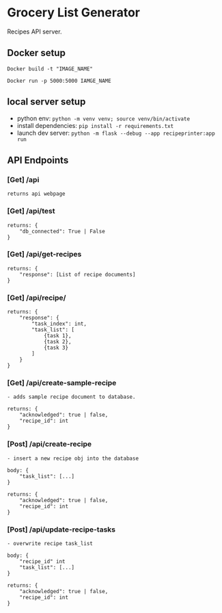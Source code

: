 # Grocery List Generator

Recipes API server.

## Docker setup

`Docker build -t "IMAGE_NAME"`

`Docker run -p 5000:5000 IAMGE_NAME`


## local server setup

- python env: `python -m venv venv; source venv/bin/activate`
- install dependencies: `pip install -r requirements.txt`
- launch dev server: `python -m flask --debug --app recipeprinter:app run`

## API Endpoints

### [Get] /api
    returns api webpage

### [Get] /api/test
    returns: {
        "db_connected": True | False
    }

### [Get] /api/get-recipes
    returns: { 
        "response": [List of recipe documents]
    }


### [Get] /api/recipe/<id>
    returns: { 
        "response": {
            "task_index": int,
            "task_list": [
                {task 1},
                {task 2},
                {task 3}
            ]
        }
    }

### [Get] /api/create-sample-recipe
    - adds sample recipe document to database. 

    returns: {
        "acknowledged": true | false,
        "recipe_id": int
    }

### [Post] /api/create-recipe
    - insert a new recipe obj into the database

    body: { 
        "task_list": [...]
    }

    returns: { 
        "acknowledged": true | false,
        "recipe_id": int
    }

### [Post] /api/update-recipe-tasks
    - overwrite recipe task_list

    body: { 
        "recipe_id" int
        "task_list": [...]
    }

    returns: { 
        "acknowledged": true | false,
        "recipe_id": int
    }
